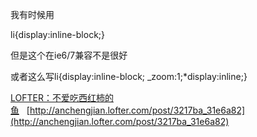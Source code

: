 我有时候用

li{display:inline-block;}

但是这个在ie6/7兼容不是很好

或者这么写li{display:inline-block; _zoom:1;*display:inline;}

[LOFTER：不爱吃西红柿的鱼](http://anchengjian.lofter.com)&nbsp;&nbsp;&nbsp;[http://anchengjian.lofter.com/post/3217ba_31e6a82](http://anchengjian.lofter.com/post/3217ba_31e6a82)